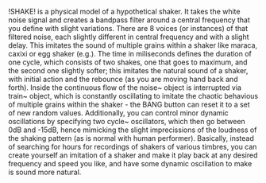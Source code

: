 !SHAKE! is a physical model of a hypothetical shaker. 
It takes the white noise signal and creates a bandpass filter around a central frequency that you define with slight variations.
There are 8 voices (or instances) of that filtered noise, each slightly different in central frequency and with a slight delay.
This imitates the sound of multiple grains within a shaker like maraca, caxixi or egg shaker (e.g.).
The time in miliseconds defines the duration of one cycle, which consists of two shakes, one that goes to maximum, and the second one slightly softer;
this imitates the natural sound of a shaker, with initial action and the rebounce (as you are moving hand back and forth).
Inside the continuous flow of the noise~ object is interrupted via train~ object, which is constantly oscillating to imitate the chaotic
behavious of multiple grains within the shaker - the BANG button can reset it to a set of new random values.
Additionally, you can control minor dynamic oscillations by specifying two cycle~ oscillators, which then go between 0dB and -15dB,
hence mimicking the slight imprecissions of the loudness of the shaking pattern (as is normal with human performer).
Basically, instead of searching for hours for recordings of shakers of various timbres, you can create yourself an imitation of a shaker
and make it play back at any desired frequency and speed you like, and have some dynamic oscillation to make is sound more natural.
